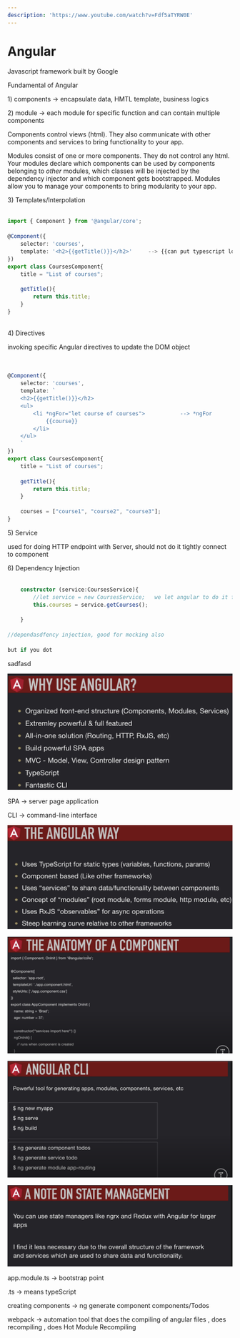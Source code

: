 ```yaml
---
description: 'https://www.youtube.com/watch?v=Fdf5aTYRW0E'
---
```


# Angular

Javascript framework built by Google



Fundamental of Angular 

1\) components -&gt; encapsulate data, HMTL template, business logics 

2\) module -&gt; each module for specific function and can contain multiple components 

Components control views \(html\). They also communicate with other components and services to bring functionality to your app.

Modules consist of one or more components. They do not control any html. Your modules declare which components can be used by components belonging to _other_ modules, which classes will be injected by the dependency injector and which component gets bootstrapped. Modules allow you to manage your components to bring modularity to your app.

3\) Templates/Interpolation 

```typescript

import { Component } from '@angular/core';

@Component({
    selector: 'courses',
    template: '<h2>{{getTitle()}}</h2>'     --> {{can put typescript logics here}} 
})
export class CoursesComponent{
    title = "List of courses";

    getTitle(){
        return this.title;
    }
}



```



4\) Directives 

invoking specific Angular directives to update the DOM object 

```typescript


@Component({
    selector: 'courses',
    template: `
    <h2>{{getTitle()}}</h2>
    <ul>
        <li *ngFor="let course of courses">           --> *ngFor  
            {{course}}
        </li>
    </ul>
    `
})
export class CoursesComponent{
    title = "List of courses";

    getTitle(){
        return this.title;
    }

    courses = ["course1", "course2", "course3"];
}


```

5\) Service 

used for doing HTTP endpoint with Server, should not do it tightly connect to component 



6\) Dependency Injection

```typescript

    constructor (service:CoursesService){
        //let service = new CoursesService;   we let angular to do it for us in the contructor itself 
        this.courses = service.getCourses();

    }

//dependasdfency injection, good for mocking also 

but if you dot 
```

sadfasd



![](../../.gitbook/assets/image%20%28239%29.png)

SPA -&gt; server page application

CLI -&gt; command-line interface

![](../../.gitbook/assets/image%20%28245%29.png)

![](../../.gitbook/assets/image%20%28241%29.png)

![](../../.gitbook/assets/image%20%28244%29.png)

![](../../.gitbook/assets/image%20%28248%29.png)

app.module.ts -&gt; bootstrap point 

.ts -&gt; means typeScript

creating components -&gt; ng generate component components/Todos

webpack -&gt; automation tool that does the compiling of angular files , does recompiling , does Hot Module Recompiling







